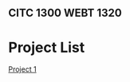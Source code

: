 ## CITC 1300 WEBT 1320

<h1>Project List</h1>

<a href="project1/index.html" target="_blank">Project 1</a>

